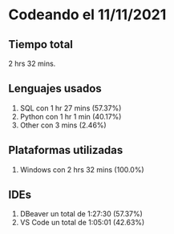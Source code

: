 # Codeando el 11/11/2021

## Tiempo total
2 hrs 32 mins.

## Lenguajes usados
1. SQL con 1 hr 27 mins (57.37%)
1. Python con 1 hr 1 min (40.17%)
1. Other con 3 mins (2.46%)

## Plataformas utilizadas
1. Windows con 2 hrs 32 mins (100.0%)

## IDEs
1. DBeaver un total de 1:27:30 (57.37%)
1. VS Code un total de 1:05:01 (42.63%)

